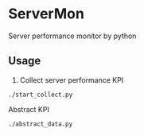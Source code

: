 # ServerMon
Server performance monitor by python

## Usage

1. Collect server performance KPI
```
./start_collect.py
```

Abstract KPI
```
./abstract_data.py
```

